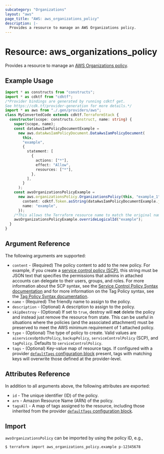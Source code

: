 ```yaml
---
subcategory: "Organizations"
layout: "aws"
page_title: "AWS: aws_organizations_policy"
description: |-
  Provides a resource to manage an AWS Organizations policy.
---
```


# Resource: aws_organizations_policy

Provides a resource to manage an [AWS Organizations policy](https://docs.aws.amazon.com/organizations/latest/userguide/orgs_manage_policies.html).

## Example Usage

```typescript
import * as constructs from "constructs";
import * as cdktf from "cdktf";
/*Provider bindings are generated by running cdktf get.
See https://cdk.tf/provider-generation for more details.*/
import * as aws from "./.gen/providers/aws";
class MyConvertedCode extends cdktf.TerraformStack {
  constructor(scope: constructs.Construct, name: string) {
    super(scope, name);
    const dataAwsIamPolicyDocumentExample =
      new aws.dataAwsIamPolicyDocument.DataAwsIamPolicyDocument(
        this,
        "example",
        {
          statement: [
            {
              actions: ["*"],
              effect: "Allow",
              resources: ["*"],
            },
          ],
        }
      );
    const awsOrganizationsPolicyExample =
      new aws.organizationsPolicy.OrganizationsPolicy(this, "example_1", {
        content: cdktf.Token.asString(dataAwsIamPolicyDocumentExample.json),
        name: "example",
      });
    /*This allows the Terraform resource name to match the original name. You can remove the call if you don't need them to match.*/
    awsOrganizationsPolicyExample.overrideLogicalId("example");
  }
}

```

## Argument Reference

The following arguments are supported:

* `content` - (Required) The policy content to add to the new policy. For example, if you create a [service control policy (SCP)](https://docs.aws.amazon.com/organizations/latest/userguide/orgs_manage_policies_scp.html), this string must be JSON text that specifies the permissions that admins in attached accounts can delegate to their users, groups, and roles. For more information about the SCP syntax, see the [Service Control Policy Syntax documentation](https://docs.aws.amazon.com/organizations/latest/userguide/orgs_reference_scp-syntax.html) and for more information on the Tag Policy syntax, see the [Tag Policy Syntax documentation](https://docs.aws.amazon.com/organizations/latest/userguide/orgs_manage_policies_example-tag-policies.html).
* `name` - (Required) The friendly name to assign to the policy.
* `description` - (Optional) A description to assign to the policy.
* `skipDestroy` - (Optional) If set to `true`, destroy will **not** delete the policy and instead just remove the resource from state. This can be useful in situations where the policies (and the associated attachment) must be preserved to meet the AWS minimum requirement of 1 attached policy.
* `type` - (Optional) The type of policy to create. Valid values are `aiservicesOptOutPolicy`, `backupPolicy`, `serviceControlPolicy` (SCP), and `tagPolicy`. Defaults to `serviceControlPolicy`.
* `tags` - (Optional) Key-value map of resource tags. If configured with a provider [`defaultTags` configuration block](https://registry.terraform.io/providers/hashicorp/aws/latest/docs#default_tags-configuration-block) present, tags with matching keys will overwrite those defined at the provider-level.

## Attributes Reference

In addition to all arguments above, the following attributes are exported:

* `id` - The unique identifier (ID) of the policy.
* `arn` - Amazon Resource Name (ARN) of the policy.
* `tagsAll` - A map of tags assigned to the resource, including those inherited from the provider [`defaultTags` configuration block](https://registry.terraform.io/providers/hashicorp/aws/latest/docs#default_tags-configuration-block).

## Import

`awsOrganizationsPolicy` can be imported by using the policy ID, e.g.,

```
$ terraform import aws_organizations_policy.example p-12345678
```

<!-- cache-key: cdktf-0.17.0-pre.15 input-0e68c6462c15ce1fcd5142a91b396adb17e2edd164760e6d7d3f94953d449ae1 -->